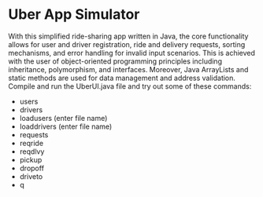 # Uber App Simulator
With this simplified ride-sharing app written in Java, the core functionality allows for user and driver registration, ride and delivery requests, sorting mechanisms, and error handling for invalid input scenarios.
This is achieved with the user of object-oriented programming principles including inheritance, polymorphism, and interfaces. Moreover, Java ArrayLists and static methods are used for data management and address validation.
Compile and run the UberUI.java file and try out some of these commands:
- users
- drivers
- loadusers (enter file name)
- loaddrivers (enter file name)
- requests
- reqride
- reqdlvy
- pickup
- dropoff
- driveto
- q
